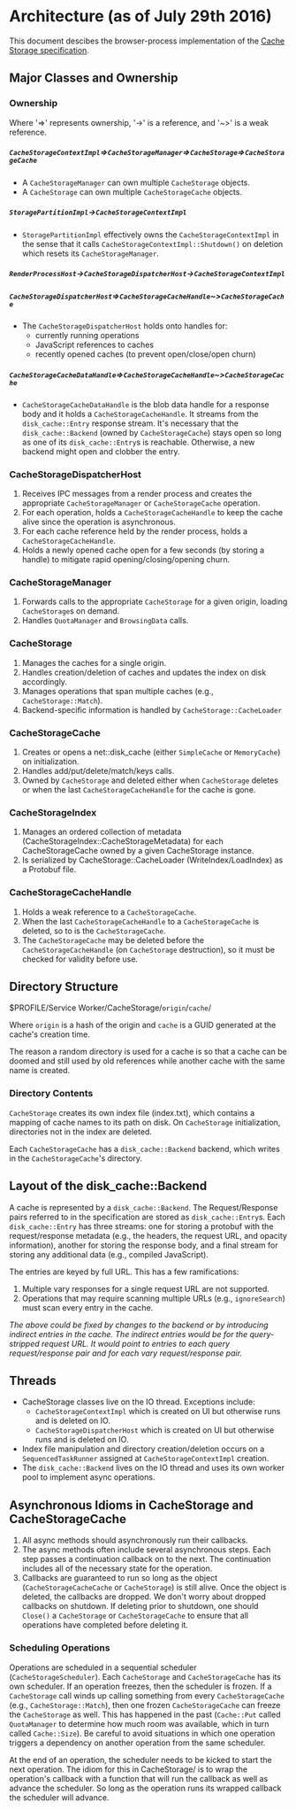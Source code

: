 # Architecture (as of July 29th 2016)
This document descibes the browser-process implementation of the [Cache
Storage specification](
https://slightlyoff.github.io/ServiceWorker/spec/service_worker/index.html).

## Major Classes and Ownership
### Ownership
Where '=>' represents ownership, '->' is a reference, and '~>' is a weak
reference.

##### `CacheStorageContextImpl`=>`CacheStorageManager`=>`CacheStorage`=>`CacheStorageCache`
* A `CacheStorageManager` can own multiple `CacheStorage` objects.
* A `CacheStorage` can own multiple `CacheStorageCache` objects.

##### `StoragePartitionImpl`->`CacheStorageContextImpl`
* `StoragePartitionImpl` effectively owns the `CacheStorageContextImpl` in the
  sense that it calls `CacheStorageContextImpl::Shutdown()` on deletion which
  resets its `CacheStorageManager`.

##### `RenderProcessHost`->`CacheStorageDispatcherHost`->`CacheStorageContextImpl`

##### `CacheStorageDispatcherHost`=>`CacheStorageCacheHandle`~>`CacheStorageCache`
* The `CacheStorageDispatcherHost` holds onto handles for:
  * currently running operations
  * JavaScript references to caches
  * recently opened caches (to prevent open/close/open churn)

##### `CacheStorageCacheDataHandle`=>`CacheStorageCacheHandle`~>`CacheStorageCache`
* `CacheStorageCacheDataHandle` is the blob data handle for a response body
  and it holds a `CacheStorageCacheHandle`.  It streams from the
  `disk_cache::Entry` response stream. It's necessary that the
  `disk_cache::Backend` (owned by `CacheStorageCache`) stays open so long as
  one of its `disk_cache::Entry`s is reachable. Otherwise, a new backend might
  open and clobber the entry.

### CacheStorageDispatcherHost
1. Receives IPC messages from a render process and creates the appropriate
   `CacheStorageManager` or `CacheStorageCache` operation.
2. For each operation, holds a `CacheStorageCacheHandle` to keep the cache
   alive since the operation is asynchronous.
3. For each cache reference held by the render process, holds a
   `CacheStorageCacheHandle`.
4. Holds a newly opened cache open for a few seconds (by storing a handle) to
   mitigate rapid opening/closing/opening churn.

### CacheStorageManager
1. Forwards calls to the appropriate `CacheStorage` for a given origin,
   loading `CacheStorage`s on demand.
2. Handles `QuotaManager` and `BrowsingData` calls.

### CacheStorage
1. Manages the caches for a single origin.
2. Handles creation/deletion of caches and updates the index on disk
   accordingly.
3. Manages operations that span multiple caches (e.g., `CacheStorage::Match`).
4. Backend-specific information is handled by `CacheStorage::CacheLoader`

### CacheStorageCache
1. Creates or opens a net::disk_cache (either `SimpleCache` or `MemoryCache`)
   on initialization.
2. Handles add/put/delete/match/keys calls.
3. Owned by `CacheStorage` and deleted either when `CacheStorage` deletes or
   when the last `CacheStorageCacheHandle` for the cache is gone.

### CacheStorageIndex
1. Manages an ordered collection of metadata
   (CacheStorageIndex::CacheStorageMetadata) for each CacheStorageCache owned
   by a given CacheStorage instance.
2. Is serialized by CacheStorage::CacheLoader (WriteIndex/LoadIndex) as a
   Protobuf file.

### CacheStorageCacheHandle
1. Holds a weak reference to a `CacheStorageCache`.
2. When the last `CacheStorageCacheHandle` to a `CacheStorageCache` is
   deleted, so to is the `CacheStorageCache`.
3. The `CacheStorageCache` may be deleted before the `CacheStorageCacheHandle`
   (on `CacheStorage` destruction), so it must be checked for validity before
   use.

## Directory Structure
$PROFILE/Service Worker/CacheStorage/`origin`/`cache`/

Where `origin` is a hash of the origin and `cache` is a GUID generated at the
cache's creation time.

The reason a random directory is used for a cache is so that a cache can be
doomed and still used by old references while another cache with the same name
is created.

### Directory Contents
`CacheStorage` creates its own index file (index.txt), which contains a
mapping of cache names to its path on disk. On `CacheStorage` initialization,
directories not in the index are deleted.

Each `CacheStorageCache` has a `disk_cache::Backend` backend, which writes in
the `CacheStorageCache`'s directory.

## Layout of the disk_cache::Backend
A cache is represented by a `disk_cache::Backend`. The Request/Response pairs
referred to in the specification are stored as `disk_cache::Entry`s.  Each
`disk_cache::Entry` has three streams: one for storing a protobuf with the
request/response metadata (e.g., the headers, the request URL, and opacity
information), another for storing the response body, and a final stream for
storing any additional data (e.g., compiled JavaScript).

The entries are keyed by full URL. This has a few ramifications:
 1. Multiple vary responses for a single request URL are not supported.
 2. Operations that may require scanning multiple URLs (e.g., `ignoreSearch`)
    must scan every entry in the cache.

*The above could be fixed by changes to the backend or by introducing indirect
entries in the cache. The indirect entries would be for the query-stripped
request URL. It would point to entries to each query request/response pair and
for each vary request/response pair.*

## Threads
* CacheStorage classes live on the IO thread. Exceptions include:
  * `CacheStorageContextImpl` which is created on UI but otherwise runs and is
   deleted on IO.
  * `CacheStorageDispatcherHost` which is created on UI but otherwise runs and
    is deleted on IO.
* Index file manipulation and directory creation/deletion occurs on a
  `SequencedTaskRunner` assigned at `CacheStorageContextImpl` creation.
* The `disk_cache::Backend` lives on the IO thread and uses its own worker
  pool to implement async operations.

## Asynchronous Idioms in CacheStorage and CacheStorageCache
1. All async methods should asynchronously run their callbacks.
2. The async methods often include several asynchronous steps. Each step
   passes a continuation callback on to the next. The continuation includes
   all of the necessary state for the operation.
3. Callbacks are guaranteed to run so long as the object
   (`CacheStorageCacheCache` or `CacheStorage`) is still alive. Once the
   object is deleted, the callbacks are dropped. We don't worry about dropped
   callbacks on shutdown. If deleting prior to shutdown, one should `Close()`
   a `CacheStorage` or `CacheStorageCache` to ensure that all operations have
   completed before deleting it.

### Scheduling Operations
Operations are scheduled in a sequential scheduler (`CacheStorageScheduler`).
Each `CacheStorage` and `CacheStorageCache` has its own scheduler. If an
operation freezes, then the scheduler is frozen. If a `CacheStorage` call winds
up calling something from every `CacheStorageCache` (e.g.,
`CacheStorage::Match`), then one frozen `CacheStorageCache` can freeze the
`CacheStorage` as well. This has happened in the past (`Cache::Put` called
`QuotaManager` to determine how much room was available, which in turn called
`Cache::Size`). Be careful to avoid situations in which one operation triggers
a dependency on another operation from the same scheduler.

At the end of an operation, the scheduler needs to be kicked to start the next
operation. The idiom for this in CacheStorage/ is to wrap the operation's
callback with a function that will run the callback as well as advance the
scheduler. So long as the operation runs its wrapped callback the scheduler
will advance.
